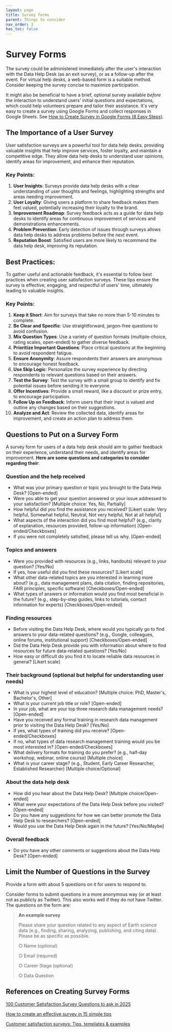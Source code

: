 ```yaml
---
layout: page
title: Survey forms
parent: Things to consider
nav_order: 3
has_toc: false
---
```


# Survey Forms

The survey could be administered immediately after the user's interaction with
the Data Help Desk (as an exit survey), or as a follow-up after the event. For
virtual help desks, a web-based form is a suitable method. Consider keeping the
survey concise to maximize participation.

It might also be beneficial to have a brief, optional survey available _before_
the interaction to understand users' initial questions and expectations, which
could help volunteers prepare and tailor their assistance. It's very easy to
create a survey using Google Forms and collect responses in Google Sheets. See
[How to Create Survey in Google Forms (8 Easy Steps)](https://www.geeksforgeeks.org/how-to-create-a-survey-using-google-forms/).

## The Importance of a User Survey

User satisfaction surveys are a powerful tool for data help desks, providing
valuable insights that help improve services, foster loyalty, and maintain a
competitive edge. They allow data help desks to understand user opinions,
identify areas for improvement, and enhance their reputation.

### Key Points:

1. **User Insights**: Surveys provide data help desks with a clear understanding
   of user thoughts and feelings, highlighting strengths and areas needing
   improvement.
2. **User Loyalty**: Giving users a platform to share feedback makes them feel
   valued, potentially increasing their loyalty to the brand.
3. **Improvement Roadmap**: Survey feedback acts as a guide for data help desks
   to identify areas for continuous improvement of services and demonstrations
   enhancements.
4. **Problem Prevention**: Early detection of issues through surveys allows data
   help desks to address problems before the next event.
5. **Reputation Boost**: Satisfied users are more likely to recommend the data
   help desk, improving its reputation.

## Best Practices:

To gather useful and actionable feedback, it's essential to follow best
practices when creating user satisfaction surveys. These tips ensure the survey
is effective, engaging, and respectful of users' time, ultimately leading to
valuable insights.

### Key Points:

1. **Keep it Short**: Aim for surveys that take no more than 5-10 minutes to
   complete.
2. **Be Clear and Specific**: Use straightforward, jargon-free questions to
   avoid confusion.
3. **Mix Question Types**: Use a variety of question formats (multiple-choice,
   rating scales, open-ended) to gather diverse feedback.
4. **Prioritize Important Questions**: Place critical questions at the beginning
   to avoid respondent fatigue.
5. **Ensure Anonymity**: Assure respondents their answers are anonymous to
   encourage honest feedback.
6. **Use Skip Logic**: Personalize the survey experience by directing
   respondents to relevant questions based on their answers.
7. **Test the Survey**: Test the survey with a small group to identify and fix
   potential issues before sending it to everyone.
8. **Offer Incentives**: Provide a small reward, like a discount or prize entry,
   to encourage participation.
9. **Follow Up on Feedback**: Inform users that their input is valued and
   outline any changes based on their suggestions.
10. **Analyze and Act**: Review the collected data, identify areas for
    improvement, and create an action plan to address them.

## Questions to Put on a Survey Form

A survey form for users of a data help desk should aim to gather feedback on
their experience, understand their needs, and identify areas for improvement.
**Here are some questions and categories to consider regarding their**:

### Question and the help received

-   What was your primary question or topic you brought to the Data Help Desk?
    [Open-ended]
-   Were you able to get your question answered or your issue addressed to your
    satisfaction? [Multiple choice: Yes, No, Partially]
-   How helpful did you find the assistance you received? [Likert scale: Very
    helpful, Somewhat helpful, Neutral, Not very helpful, Not at all helpful]
-   What aspects of the interaction did you find most helpful? (e.g., clarity of
    explanation, resources provided, follow-up information)
    [Open-ended/Checkboxes]
-   If you were not completely satisfied, please tell us why. [Open-ended]

### Topics and answers

-   Were you provided with resources (e.g., links, handouts) relevant to your
    question? [Yes/No]
-   If yes, how useful did you find these resources? [Likert scale]
-   What other data-related topics are you interested in learning more about?
    (e.g., data management plans, data citation, finding repositories, FAIR
    principles, specific software) [Checkboxes/Open-ended]
-   What types of answers or information would you find most beneficial in the
    future? (e.g., step-by-step guides, links to tutorials, contact information
    for experts) [Checkboxes/Open-ended]

### Finding resources

-   Before visiting the Data Help Desk, where would you typically go to find
    answers to your data-related questions? (e.g., Google, colleagues, online
    forums, institutional support) [Checkboxes/Open-ended]
-   Did the Data Help Desk provide you with information about where to find
    resources for future data-related questions? [Yes/No]
-   How easy or difficult do you find it to locate reliable data resources in
    general? [Likert scale]

### Their background (optional but helpful for understanding user needs)

-   What is your highest level of education? [Multiple choice: PhD, Master's,
    Bachelor's, Other]
-   What is your current job title or role? [Open-ended]
-   In your job, what are your top three research data management needs?
    [Open-ended]
-   Have you received any formal training in research data management prior to
    visiting the Data Help Desk? [Yes/No]
-   If yes, what types of training did you receive? [Open-ended/Checkboxes]
-   If no, what types of data research management training would you be most
    interested in? [Open-ended/Checkboxes]
-   What delivery formats for training do you prefer? (e.g., half-day workshop,
    webinar, online course) [Multiple choice]
-   What is your career stage? (e.g., Student, Early Career Researcher,
    Established Researcher) [Multiple choice/Optional]

### About the data help desk

-   How did you hear about the Data Help Desk? [Multiple choice/Open-ended]
-   What were your expectations of the Data Help Desk before you visited?
    [Open-ended]
-   Do you have any suggestions for how we can better promote the Data Help Desk
    to researchers? [Open-ended]
-   Would you use the Data Help Desk again in the future? [Yes/No/Maybe]

### Overall feedback

-   Do you have any other comments or suggestions about the Data Help Desk?
    [Open-ended]

## Limit the Number of Questions in the Survey

Provide a form with about 5 questions on it for users to respond to.

Consider forms to submit questions in a more anonymous way (or at least not as
publicly as Twitter). This also works well if they do not have Twitter. The
questions on the form are:

> **An example survey**
>
> Please share your question related to any aspect of Earth science data (e.g.,
> finding, sharing, analyzing, publishing, and citing data). Please be as
> specific as possible.
>
> ○ Name (optional)
>
> ○ Email (required)
>
> ○ Career Stage (optional)
>
> ○ Data Question

## References on Creating Survey Forms

[100 Customer Satisfaction Survey Questions to ask in 2025](https://www.desk365.io/blog/customer-satisfaction-survey/)

[How to create an effective survey in 15 simple tips](https://www.qualtrics.com/blog/how-to-create-a-survey/)

[Customer satisfaction surveys: Tips, templates & examples](https://www.surveymonkey.com/mp/customer-satisfaction-surveys/)
